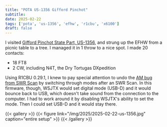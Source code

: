 ```yaml
---
title: "POTA US-1356 Gifford Pinchot"
subtitle:
date: 2025-02-22
tags: ['pota', 'us-1356', 'efhw', 'r1cbu', 'x6100']
draft: false
---
```



I visited
[Gifford Pinchot State Part, US-1356](https://pota.app/#/park/US-1356),
and strung up the EFHW
from a picnic table to a tree.
I managed it in 1 throw to a nice spot.
I made 20 contacts:
- 18 FT8
- 2 CW, including N4T, the Dry Tortugas DXpedition

Using R1CBU 0.29.1,
I knew to pay special attention
to undo the
[AM bug from SWR Scan](https://github.com/gdyuldin/x6100_gui/issues/107)
by switching through modes after an SWR Scan.
In this firmware, though,
WSJTX would set digital mode (USB-D)
and it would bounce back to USB,
which doesn't take sound from the connection to the computer.
I had to work around it by disabling WSJTX's ability to set the mode.
Then I could set USB-D and it would stay there.

{{< gallery >}}
{{< figure link="/img/2025/2025-02-22-us-1356.jpg" caption="entire setup" >}}
{{< /gallery >}}

<!--more-->
